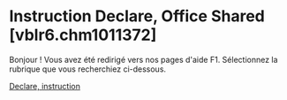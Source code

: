 
# Instruction Declare, Office Shared [vblr6.chm1011372]

Bonjour ! Vous avez été redirigé vers nos pages d'aide F1. Sélectionnez la rubrique que vous recherchiez ci-dessous.

[Declare, instruction](http://msdn.microsoft.com/library/82f68f6b-76c6-2efd-72d2-652000b3a083%28Office.15%29.aspx)
